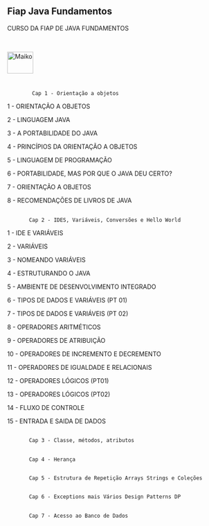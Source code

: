 ## Fiap Java Fundamentos
CURSO DA FIAP DE JAVA FUNDAMENTOS

##
<div style="display: inline_block"><br>
  <img align="center" alt="Maiko" height="50" width="60" src="https://cdn.jsdelivr.net/gh/devicons/devicon/icons/java/java-original-wordmark.svg"">
    </div>
                                                                                                                                             
#
            Cap 1 - Orientação a objetos
1 - ORIENTAÇÃO A OBJETOS

2 - LINGUAGEM JAVA

3 - A PORTABILIDADE DO JAVA

4 - PRINCÍPIOS DA ORIENTAÇÃO A OBJETOS

5 - LINGUAGEM DE PROGRAMAÇÃO

6 - PORTABILIDADE, MAS POR QUE O JAVA DEU CERTO?

7 - ORIENTAÇÃO A OBJETOS

8 - RECOMENDAÇÕES DE LIVROS DE JAVA
 ##
           Cap 2 - IDES, Variáveis, Conversões e Hello World
1 - IDE E VARIÁVEIS

2 - VARIÁVEIS

3 - NOMEANDO VARIÁVEIS

4 - ESTRUTURANDO O JAVA

5 - AMBIENTE DE DESENVOLVIMENTO INTEGRADO
 
6 - TIPOS DE DADOS E VARIÁVEIS (PT 01)
                                                                                                                                                  
7 - TIPOS DE DADOS E VARIÁVEIS (PT 02)

8 - OPERADORES ARITMÉTICOS

9 - OPERADORES DE ATRIBUIÇÃO  
                                                                                                                                                  
10 - OPERADORES DE INCREMENTO E DECREMENTO  

11 - OPERADORES DE IGUALDADE E RELACIONAIS                                                                                                                                     
                                                                                                                                                  
12 - OPERADORES LÓGICOS (PT01)  
                                                                                                                                                                                                                                                                                                   
13 - OPERADORES LÓGICOS (PT02)  
                                                                                                                                                  
14 - FLUXO DE CONTROLE
                                                                                                                                                  
15 - ENTRADA E SAIDA DE DADOS                                                                                                                                                  
                                                                                                                                                  
##
           Cap 3 - Classe, métodos, atributos      
##           
           Cap 4 - Herança
##
           Cap 5 - Estrutura de Repetição Arrays Strings e Coleções
##           
           Cap 6 - Exceptions mais Vários Design Patterns DP
##           
           Cap 7 - Acesso ao Banco de Dados
                                                                                                                                                  
